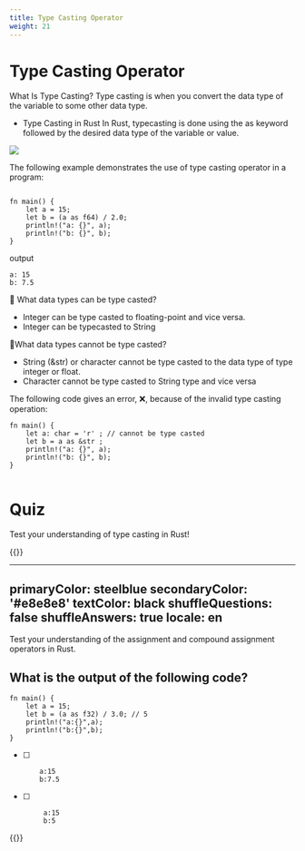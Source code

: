 ```yaml
---
title: Type Casting Operator
weight: 21
---
```


# Type Casting Operator

What Is Type Casting?
Type casting is when you convert the data type of the variable to some other data type.

- Type Casting in Rust
In Rust, typecasting is done using the as keyword followed by the desired data type of the variable or value.

![](/img/diagrams/34.type-casting.png)

The following example demonstrates the use of type casting operator in a program:
```

fn main() {
    let a = 15;
    let b = (a as f64) / 2.0; 
    println!("a: {}", a);
    println!("b: {}", b);
}

```
output 
```
a: 15
b: 7.5

```
📝 What data types can be type casted?
  - Integer can be type casted to floating-point and vice versa.
  - Integer can be typecasted to String
 
 📝What data types cannot be type casted?
   - String (&str) or character cannot be type casted to the data type of type integer or float.
   - Character cannot be type casted to String type and vice versa
   
The following code gives an error, ❌, because of the invalid type casting operation:

```
fn main() {
    let a: char = 'r' ; // cannot be type casted
    let b = a as &str ; 
    println!("a: {}", a);
    println!("b: {}", b);
}


```

# Quiz 

Test your understanding of type casting in Rust!

{{<quizdown>}}

---
primaryColor: steelblue
secondaryColor: '#e8e8e8'
textColor: black
shuffleQuestions: false
shuffleAnswers: true
locale: en
---



Test your understanding of the assignment and compound assignment operators in Rust.

##  What is the output of the following code?

```
fn main() {
    let a = 15;
    let b = (a as f32) / 3.0; // 5
    println!("a:{}",a);
    println!("b:{}",b);
}

```

- [ ] ``` 
      a:15 
      b:7.5 
    ```
   
- [ ] ```
       a:15 
       b:5 
     ```

{{</quizdown>}}




